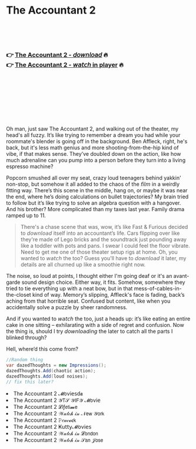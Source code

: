 <h1>The Accountant 2</h1>

<br><br><br>

<h3>👉 <a href="https://Marios-stopchesriaplat1975.github.io/rnzpjcctrx/">The Accountant 2 - 𝘥𝘰𝘸𝘯𝘭𝘰𝘢𝘥</a> 🔥<br>
👉 <a href="https://Marios-stopchesriaplat1975.github.io/rnzpjcctrx/">The Accountant 2 - 𝘸𝘢𝘵𝘤𝘩 in player</a> 🔥
</h3>



<br><br><br><br><br><br><br>


Oh man, just saw The Accountant 2, and walking out of the theater, my head's all fuzzy. It’s like trying to remember a dream you had while your roommate's blender is going off in the background. Ben Affleck, right, he's back, but it's less math genius and more shooting-from-the-hip kind of vibe, if that makes sense. They’ve doubled down on the action, like how much adrenaline can you pump into a person before they turn into a living espresso machine?

Popcorn smushed all over my seat, crazy loud teenagers behind yakkin' non-stop, but somehow it all added to the chaos of the 𝘧𝘪𝘭𝘮 in a weirdly fitting way. There’s this scene in the middle, hang on, or maybe it was near the end, where he’s doing calculations on bullet trajectories? My brain tried to follow but it’s like trying to solve an algebra question with a hangover. And his brother? More complicated than my taxes last year. Family drama ramped up to 11.

> There's a chase scene that was, wow, it’s like Fast & Furious decided to 𝘥𝘰𝘸𝘯𝘭𝘰𝘢𝘥 itself into an accountant’s life. Cars flipping over like they're made of Lego bricks and the soundtrack just pounding away like a toddler with pots and pans. I swear I could feel the floor vibrate. Need to get me one of those theater setup rigs at home. Oh, you wanted to 𝘸𝘢𝘵𝘤𝘩 the   too? Guess you'll have to 𝘥𝘰𝘸𝘯𝘭𝘰𝘢𝘥 it later, my details are all churned up like a smoothie right now.

The noise, so loud at points, I thought either I'm going deaf or it's an avant-garde sound design choice. Either way, it fits. Somehow, somewhere they tried to tie everything up with a neat bow, but in that mess-of-cables-in-the-closet kind of way. Memory’s slipping, Affleck's face is fading, back’s aching from that horrible seat. Confused but content, like when you accidentally solve a puzzle by sheer randomness.

And if you wanted to 𝘸𝘢𝘵𝘤𝘩 the   too, just a heads up: it’s like eating an entire cake in one sitting – exhilarating with a side of regret and confusion. Now the thing is, should I try 𝘥𝘰𝘸𝘯𝘭𝘰𝘢𝘥𝘪𝘯𝘨 the   later to catch all the parts I blinked through? 

Hell, where’d this come from?

```csharp
//Random thing
var dazedThoughts = new Impressions();
dazedThoughts.Add(chaotic action);
dazedThoughts.Add(loud noises);
// fix this later?
```

<li>The Accountant 2 𝓜𝗈ν𝗂𝖾𝗌ԁ𝖆</li>
<li>The Accountant 2 𝒴𝖳𝒮 𝒴𝖨𝖥𝒴 𝓜𝗈ν𝗂𝖾</li>
<li>The Accountant 2 𝓛𝗂ƒ𝖾𝗍𝗂𝓶𝖾</li>
<li>The Accountant 2 𝒲𝒶𝓉𝒸𝒽 𝒾𝓃 𝒩𝖾𝗐 𝒴𝗈𝗋𝗄</li>
<li>The Accountant 2 𝙿𝑒𝒶𝒸𝓸𝐜𝗄</li>
<li>The Accountant 2 Ҝ𝗎𝗍𝗍𝗒𝓜𝗈ν𝗂𝖾𝗌</li>
<li>The Accountant 2 𝒲𝒶𝓉𝒸𝒽 𝒾𝓃 𝓛𝗈𝗇𝖽𝗈𝗇</li>
<li>The Accountant 2 𝒲𝒶𝓉𝒸𝒽 𝒾𝓃 𝒮𝖺𝗇 𝒥𝗈𝗌𝖾</li>
